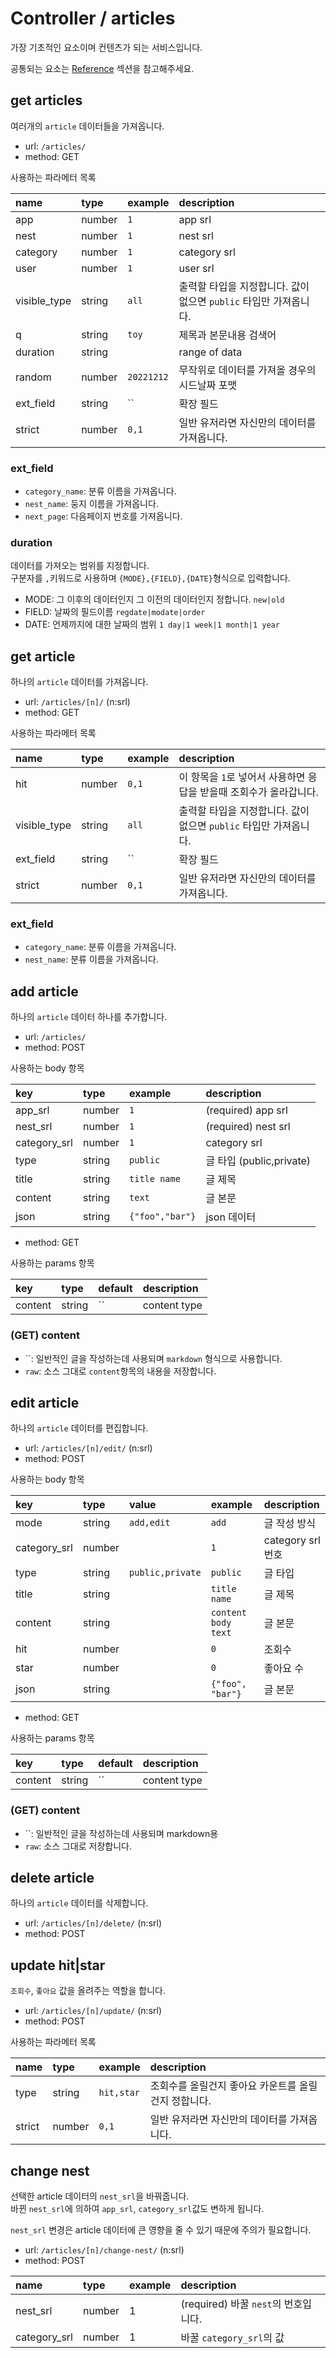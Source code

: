 # Controller / articles

가장 기초적인 요소이며 컨텐츠가 되는 서비스입니다.

공통되는 요소는 [Reference](https://github.com/redgoose-dev/goose-api/tree/master/controller#reference) 섹션을 참고해주세요.


## get articles

여러개의 `article` 데이터들을 가져옵니다.

- url: `/articles/`
- method: GET

사용하는 파라메터 목록

| name         | type   | example    | description                               |
|:-------------|:-------|:-----------|:------------------------------------------|
| app          | number | `1`        | app srl                                   |
| nest         | number | `1`        | nest srl                                  |
| category     | number | `1`        | category srl                              |
| user         | number | `1`        | user srl                                  |
| visible_type | string | `all`      | 출력할 타입을 지정합니다. 값이 없으면 `public` 타입만 가져옵니다. |
| q            | string | `toy`      | 제목과 본문내용 검색어                              |
| duration     | string |            | range of data                             |
| random       | number | `20221212` | 무작위로 데이터를 가져올 경우의 시드날짜 포맷                 |
| ext_field    | string | ``         | 확장 필드                                     |
| strict       | number | `0,1`      | 일반 유저라면 자신만의 데이터를 가져옵니다.                  |

### ext_field
- `category_name`: 분류 이름을 가져옵니다.
- `nest_name`: 둥지 이름을 가져옵니다.
- `next_page`: 다음페이지 번호를 가져옵니다.

### duration
데이터를 가져오는 범위를 지정합니다.  
구분자를 `,`키워드로 사용하며 `{MODE},{FIELD},{DATE}`형식으로 입력합니다.

- MODE: 그 이후의 데이터인지 그 이전의 데이터인지 정합니다. `new|old`
- FIELD: 날짜의 필드이름 `regdate|modate|order`
- DATE: 언제까지에 대한 날짜의 범위 `1 day|1 week|1 month|1 year`


## get article

하나의 `article` 데이터를 가져옵니다.

- url: `/articles/[n]/` (n:srl)
- method: GET

사용하는 파라메터 목록

| name         | type   | example | description                               |
|:-------------|:-------|:--------|:------------------------------------------|
| hit          | number | `0,1`   | 이 항목을 `1`로 넣어서 사용하면 응답을 받을때 조회수가 올라갑니다.   |
| visible_type | string | `all`   | 출력할 타입을 지정합니다. 값이 없으면 `public` 타입만 가져옵니다. |
| ext_field    | string | ``      | 확장 필드                                     |
| strict       | number | `0,1`   | 일반 유저라면 자신만의 데이터를 가져옵니다.                  |

### ext_field
- `category_name`: 분류 이름을 가져옵니다.
- `nest_name`: 분류 이름을 가져옵니다.


## add article

하나의 `article` 데이터 하나를 추가합니다.

- url: `/articles/`
- method: POST

사용하는 body 항목

| key          | type   | example         | description           |
|:-------------|:-------|:----------------|:----------------------|
| app_srl      | number | `1`             | (required) app srl    |
| nest_srl     | number | `1`             | (required) nest srl   |
| category_srl | number | `1`             | category srl          |
| type         | string | `public`        | 글 타입 (public,private) |
| title        | string | `title name`    | 글 제목                  |
| content      | string | `text`          | 글 본문                  |
| json         | string | `{"foo","bar"}` | json 데이터              |

- method: GET

사용하는 params 항목

| key     | type   | default | description  |
|:--------|:-------|:--------|:-------------|
| content | string | ``      | content type |

### (GET) content
- ``: 일반적인 글을 작성하는데 사용되며 `markdown` 형식으로 사용합니다.
- `raw`: 소스 그대로 `content`항목의 내용을 저장합니다.


## edit article

하나의 `article` 데이터를 편집합니다.

- url: `/articles/[n]/edit/` (n:srl)
- method: POST

사용하는 body 항목

| key          | type   | value            | example             | description     |
|:-------------|:-------|:-----------------|:--------------------|:----------------|
| mode         | string | `add,edit`       | `add`               | 글 작성 방식         |
| category_srl | number |                  | `1`                 | category srl 번호 |
| type         | string | `public,private` | `public`            | 글 타입            |
| title        | string |                  | `title name`        | 글 제목            |
| content      | string |                  | `content body text` | 글 본문            |
| hit          | number |                  | `0`                 | 조회수             |
| star         | number |                  | `0`                 | 좋아요 수           |
| json         | string |                  | `{"foo", "bar"}`    | 글 본문            |

- method: GET

사용하는 params 항목

| key     | type   | default | description  |
|:--------|:-------|:--------|:-------------|
| content | string | ``      | content type |

### (GET) content
- ``: 일반적인 글을 작성하는데 사용되며 markdown용
- `raw`: 소스 그대로 저장합니다.


## delete article

하나의 `article` 데이터를 삭제합니다.

- url: `/articles/[n]/delete/` (n:srl)
- method: POST


## update hit|star

`조회수`, `좋아요` 값을 올려주는 역할을 합니다.

- url: `/articles/[n]/update/` (n:srl)
- method: POST

사용하는 파라메터 목록

| name   | type   | example    | description                   |
|:-------|:-------|:-----------|:------------------------------|
| type   | string | `hit,star` | 조회수를 올릴건지 좋아요 카운트를 올릴건지 정합니다. |
| strict | number | `0,1`      | 일반 유저라면 자신만의 데이터를 가져옵니다.      |


## change nest

선택한 article 데이터의 `nest_srl`을 바꿔줍니다.  
바뀐 `nest_srl`에 의하여 `app_srl`, `category_srl`값도 변하게 됩니다.

`nest_srl` 변경은 article 데이터에 큰 영향을 줄 수 있기 때문에 주의가 필요합니다.

- url: `/articles/[n]/change-nest/` (n:srl)
- method: POST

| name         | type   | example | description                  |
|:-------------|:-------|:--------|:-----------------------------|
| nest_srl     | number | 1       | (required) 바꿀 `nest`의 번호입니다. |
| category_srl | number | 1       | 바꿀 `category_srl`의 값         |
